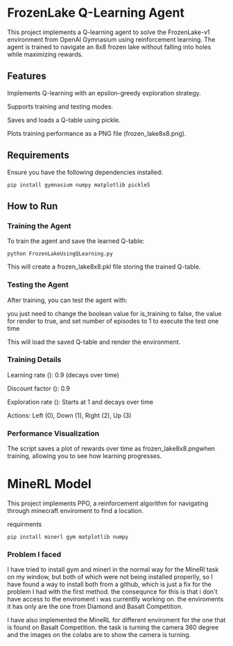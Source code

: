 # FrozenLake Q-Learning Agent

This project implements a Q-learning agent to solve the FrozenLake-v1 environment from OpenAI Gymnasium using reinforcement learning. The agent is trained to navigate an 8x8 frozen lake without falling into holes while maximizing rewards.

## Features

Implements Q-learning with an epsilon-greedy exploration strategy.

Supports training and testing modes.

Saves and loads a Q-table using pickle.

Plots training performance as a PNG file (frozen_lake8x8.png).

## Requirements

Ensure you have the following dependencies installed:
```
pip install gymnasium numpy matplotlib pickle5
```

## How to Run

### Training the Agent


To train the agent and save the learned Q-table:
```
python FrozenLakeUsingQLearning.py
```

This will create a frozen_lake8x8.pkl file storing the trained Q-table.

### Testing the Agent


After training, you can test the agent with:

you just need to change the boolean value for is_training to false, the value for render to true, and set number of episodes to 1 to execute the test one time

This will load the saved Q-table and render the environment.

### Training Details

Learning rate (): 0.9 (decays over time)

Discount factor (): 0.9

Exploration rate (): Starts at 1 and decays over time

Actions: Left (0), Down (1), Right (2), Up (3)
### Performance Visualization

The script saves a plot of rewards over time as frozen_lake8x8.pngwhen training, allowing you to see how learning progresses.



# MineRL Model

This project implements PPO, a reinforcement algorithm for navigating through minecraft enviroment to find a location.

requirments
```
pip install minerl gym matplotlib numpy
```
### Problem I faced

I have tried to install gym and minerl in the normal way for the MineRl task on my window, but both of which were not being installed properlly, so I have found a way to install both from a github, which is just a fix for the problem I had with the first method. the consequnce for this is that i don't have access to the enviroment i was currentlly working on. the enviroments it has only are the one from Diamond and Basalt Competition.

I have also implemented the MineRL for different enviroment for the one that is found on Basalt Competition. the task is turning the camera 360 degree and the images on the colabs are to show the camera is turning.
